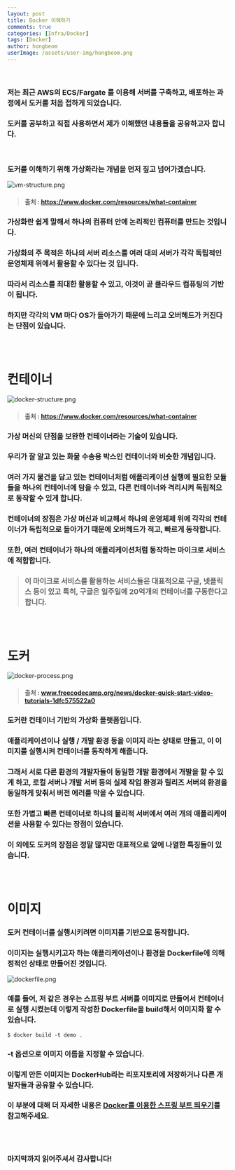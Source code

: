 ```yaml
---
layout: post
title: Docker 이해하기
comments: true
categories: [Infra/Docker]
tags: [Docker]
author: hongbeom
userImage: /assets/user-img/hongbeom.png
---
```

<br>

### 저는 최근 AWS의 **ECS/Fargate** 를 이용해 서버를 구축하고, 배포하는 과정에서 도커를 처음 접하게 되었습니다.
### 도커를 공부하고 직접 사용하면서 제가 이해했던 내용들을 공유하고자 합니다.
<br/>

### 도커를 이해하기 위해 가상화라는 개념을 먼저 짚고 넘어가겠습니다.
![vm-structure.png](/assets/post-img/docker/vm-structure.png)
>#### 출처 : https://www.docker.com/resources/what-container

### 가상화란 쉽게 말해서 하나의 컴퓨터 안에 논리적인 컴퓨터를 만드는 것입니다. 
### 가상화의 주 목적은 하나의 서버 리소스를 여러 대의 서버가 각각 독립적인 운영체제 위에서 활용할 수 있다는 것 입니다.
### 따라서 리소스를 최대한 활용할 수 있고, 이것이 곧 클라우드 컴퓨팅의 기반이 됩니다.
### 하지만 각각의 VM 마다 OS가 돌아가기 때문에 느리고 오버헤드가 커진다는 단점이 있습니다.
<br/>
<br/>

# 컨테이너
![docker-structure.png](/assets/post-img/docker/docker-structure.png)
>#### 출처 : https://www.docker.com/resources/what-container

### 가상 머신의 단점을 보완한 컨테이너라는 기술이 있습니다.
### 우리가 잘 알고 있는 화물 수송용 박스인 컨테이너와 비슷한 개념입니다.
### 여러 가지 물건을 담고 있는 컨테이너처럼 애플리케이션 실행에 필요한 모듈들을 하나의 컨테이너에 담을 수 있고, 다른 컨테이너와 격리시켜 독립적으로 동작할 수 있게 합니다.
### 컨테이너의 장점은 가상 머신과 비교해서 하나의 운영체제 위에 각각의 컨테이너가 독립적으로 돌아가기 때문에 오버헤드가 적고, 빠르게 동작합니다.
### 또한, 여러 컨테이너가 하나의 애플리케이션처럼 동작하는 마이크로 서비스에 적합합니다.
>### 이 마이크로 서비스를 활용하는 서비스들은 대표적으로 구글, 넷플릭스 등이 있고 특히, 구글은 일주일에 20억개의 컨테이너를 구동한다고 합니다.
<br/>
<br/>

# 도커
![docker-process.png](/assets/post-img/docker/docker-process.png)
>#### 출처 : www.freecodecamp.org/news/docker-quick-start-video-tutorials-1dfc575522a0

### 도커란 **컨테이너 기반의 가상화 플랫폼**입니다.
### 애플리케이션이나 실행 / 개발 환경 등을 **이미지** 라는 상태로 만들고, 이 이미지를 실행시켜 컨테이너를 동작하게 해줍니다.
### 그래서 서로 다른 환경의 개발자들이 동일한 개발 환경에서 개발을 할 수 있게 하고, 로컬 서버나 개발 서버 등의 실제 작업 환경과 릴리즈 서버의 환경을 동일하게 맞춰서 버전 에러를 막을 수 있습니다.
### 또한 가볍고 빠른 컨테이너로 하나의 물리적 서버에서 여러 개의 애플리케이션을 사용할 수 있다는 장점이 있습니다.
### 이 외에도 도커의 장점은 정말 많지만 대표적으로 앞에 나열한 특징들이 있습니다.
<br/>
<br/>

# 이미지
### 도커 컨테이너를 실행시키려면 **이미지**를 기반으로 동작합니다.
### 이미지는 실행시키고자 하는 애플리케이션이나 환경을 **Dockerfile**에 의해 정적인 상태로 만들어진 것입니다.
![dockerfile.png](/assets/post-img/docker/dockerfile.png)
### 예를 들어, 저 같은 경우는 스프링 부트 서버를 이미지로 만들어서 컨테이너로 실행 시켰는데 이렇게 작성한 Dockerfile을 build해서 이미지화 할 수 있습니다.
```
$ docker build -t demo .
```
### -t 옵션으로 이미지 이름을 지정할 수 있습니다.
### 이렇게 만든 이미지는 **DockerHub**라는 리포지토리에 저장하거나 다른 개발자들과 공유할 수 있습니다.
### 이 부분에 대해 더 자세한 내용은 [Docker를 이용한 스프링 부트 띄우기](https://wa-ncs.github.io/infra/docker/2020/05/09/docker-springboot.html)를 참고해주세요.
<br/>
<br/>

### 마지막까지 읽어주셔서 감사합니다!